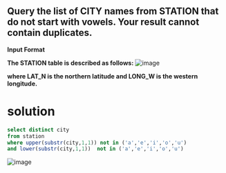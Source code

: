 ## Query the list of CITY names from STATION that do not start with vowels. Your result cannot contain duplicates.

**Input Format**

**The STATION table is described as follows:**
![image](https://user-images.githubusercontent.com/90106232/190918416-fd864ded-6b4a-4b75-acd2-49815360d094.png)

**where LAT_N is the northern latitude and LONG_W is the western longitude.**

# solution 
```sql
select distinct city 
from station 
where upper(substr(city,1,1)) not in ('a','e','i','o','u')
and lower(substr(city,1,1))  not in ('a','e','i','o','u')
 ```
![image](https://user-images.githubusercontent.com/90106232/190918467-dde10b14-4cfd-4f55-b5e2-00557474fddf.png)

